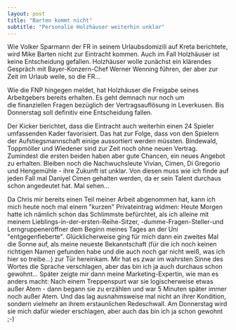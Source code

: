 ```yaml
---
layout: post
title: "Barten kommt nicht"
subtitle: "Personalie Holzhäuser weiterhin unklar"
---
```


Wie Volker Sparmann der FR in seinem Urlaubsdomizili auf Kreta berichtete, wird Mike Barten nicht zur Eintracht kommen. Auch im Fall Holzhäuser ist keine Entscheidung gefallen. Holzhäuser wolle zunächst ein klärendes Gespräch mit Bayer-Konzern-Chef Werner Wenning führen, der aber zur Zeit im Urlaub weile, so die FR...

Wie die FNP hingegen meldet, hat Holzhäuser die Freigabe seines Arbeitgebers bereits erhalten. Es geht demnach nur noch um die finanziellen Fragen bezüglich der Vertragsauflösung in Leverkusen. Bis Donnerstag soll definitiv eine Entscheidung fallen.

Der Kicker berichtet, dass die Eintracht auch weiterhin einen 24 Spieler umfassenden Kader favorisiert. Das hat zur Folge, dass von den Spielern der Aufstiegsmannschaft einige aussortiert werden müssten. Bindewald, Toppmöller und Wiedener sind zur Zeit noch ohne neuen Vertrag. Zumindest die ersten beiden haben aber gute Chancen, ein neues Angebot zu erhalten. Bleiben noch die Nachwuchsleute Vivian, Cimen, Di Gregorio und Hengemühle - ihre Zukunft ist unklar. Von diesen muss wie ich finde auf jeden Fall mal Daniyel Cimen gehalten werden, da er sein Talent durchaus schon angedeutet hat. Mal sehen...

Da Chris mir bereits einen Teil meiner Arbeit abgenommen hat, kann ich mich heute noch mal einem "kurzen" Privateintrag widmen: Heute Morgen hatte ich nämlich schon das Schlimmste befürchtet, als ich alleine mit meinem Lieblings-in-der-ersten-Reihe-Sitzer, -dumme-Fragen-Steller-und Lerngruppeneröffner dem Beginn meines Tages an der Uni "entgegenfieberte". Glücklicherweise ging für mich dann ein zweites Mal die Sonne auf, als meine neueste Bekanntschaft (für die ich noch keinen richtigen Namen gefunden habe und die auch noch gar nicht weiß, was ich hier so treibe...) zur Tür hereinkam. Mir hat es zwar im wahrsten Sinne des Wortes die Sprache verschlagen, aber das bin ich ja auch durchaus schon gewohnt... Später zeigte mir dann meine Marketing-Expertin, wie man es anders macht: Nach einem Treppenspurt war sie logischerweise etwas außer Atem - dann begann sie zu erzählen und war 5 Minuten später immer noch außer Atem. Und das lag ausnahmsweise mal nicht an ihrer Kondition, sondern vielmehr an ihrem erstaunlichen Redeschwall. Am Donnerstag wird sie mich dafür wieder erschlagen, aber auch das bin ich ja schon gewohnt ;-)
